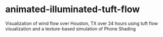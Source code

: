 # animated-illuminated-tuft-flow
Visualization of wind flow over Houston, TX over 24 hours using tuft flow visualization and a texture-based simulation of Phone Shading
